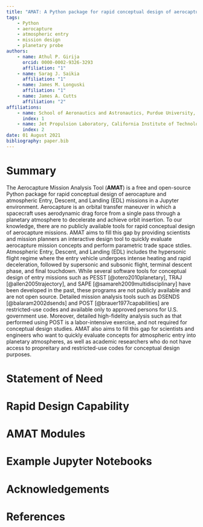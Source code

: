 ```yaml
---
title: "AMAT: A Python package for rapid conceptual design of aerocapture and atmospheric Entry, Descent, and Landing (EDL) missions in a Jupyter environment"
tags:
    - Python
    - aerocapture
    - atmospheric entry
    - mission design
    - planetary probe
authors:
    - name: Athul P. Girija
      orcid: 0000-0002-9326-3293
      affiliation: "1"
    - name: Sarag J. Saikia
      affiliation: "1"
    - name: James M. Longuski
      affiliation: "1"
    - name: James A. Cutts
      affiliation: "2"
affiliations:
    - name: School of Aeronautics and Astronautics, Purdue University, West Lafayette, IN 47907, United States
      index: 1
    - name: Jet Propulsion Laboratory, California Institute of Technology, Pasadena, CA 91109, United States
      index: 2
date: 01 August 2021
bibliography: paper.bib
---
```


# Summary
The Aerocapture Mission Analysis Tool (**AMAT**) is a free and open-source Python package for rapid conceptual design of aerocapture and atmospheric Entry, Descent, and Landing (EDL) missions in a Jupyter environment. Aerocapture is an orbital transfer maneuver in which a spacecraft uses aerodynamic drag force from a single pass through a planetary atmosphere to decelerate and achieve orbit insertion. To our knowledge, there are no publicly available tools for rapid conceptual design of aerocapture missions. AMAT aims to fill this gap by providing scientists and mission planners an interactive design tool to quickly evaluate aerocapture mission concepts and perform parametric trade space stdies. Atmospheric Entry, Descent, and Landing (EDL) includes the hypersonic flight regime where the entry vehicle undergoes intense heating and rapid deceleration, followed by supersonic and subsonic flight, terminal descent phase, and final touchdown. While several software tools for conceptual design of entry missions such as PESST [@otero2010planetary], TRAJ [@allen2005trajectory], and SAPE [@samareh2009multidisciplinary] have been developed in the past, these programs are not publicly available and are not open source. Detailed mission analysis tools such as DSENDS [@balaram2002dsends] and POST [@brauer1977capabilities] are restricted-use codes and available only to approved persons for U.S. government use. Moreover, detailed high-fidelity analysis such as that performed using POST is a labor-intensive exercise, and not required for conceptual design studies. AMAT also aims to fill this gap for scientists and engineers who want to quickly evaluate concepts for atmospheric entry into planetary atmospheres, as well as academic researchers who do not have access to propreitary and restricted-use codes for conceptual design purposes.

# Statement of Need

# Rapid Design Capability

# AMAT Modules

# Example Jupyter Notebooks

# Acknowledgements

# References


